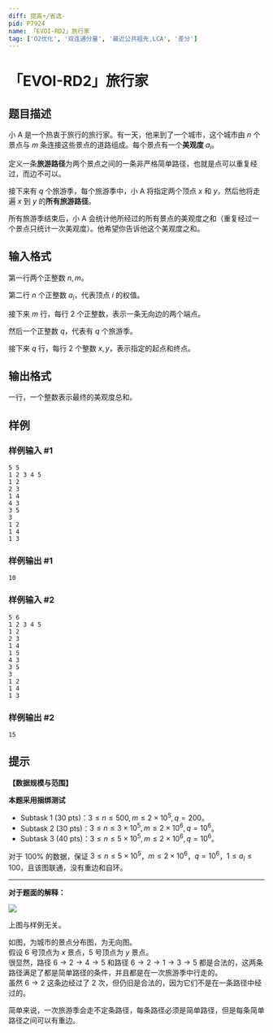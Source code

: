 ```yaml
---
diff: 提高+/省选-
pid: P7924
name: 「EVOI-RD2」旅行家
tag: ['O2优化', '双连通分量', '最近公共祖先,LCA', '差分']
---
```

# 「EVOI-RD2」旅行家
## 题目描述

小 A 是一个热衷于旅行的旅行家。有一天，他来到了一个城市，这个城市由 $n$ 个景点与 $m$ 条连接这些景点的道路组成。每个景点有一个**美观度** $a_i$。

定义一条**旅游路径**为两个景点之间的一条非严格简单路径，也就是点可以重复经过，而边不可以。

接下来有 $q$ 个旅游季，每个旅游季中，小 A 将指定两个顶点 $x$ 和 $y$，然后他将走遍 $x$ 到 $y$ 的**所有旅游路径**。 

所有旅游季结束后，小 A 会统计他所经过的所有景点的美观度之和（重复经过一个景点只统计一次美观度）。他希望你告诉他这个美观度之和。
## 输入格式

第一行两个正整数 $n,m$。

第二行 $n$ 个正整数 $a_i$，代表顶点 $i$ 的权值。

接下来 $m$ 行，每行 $2$ 个正整数，表示一条无向边的两个端点。

然后一个正整数 $q$，代表有 $q$ 个旅游季。

接下来 $q$ 行，每行 $2$ 个整数 $x,y$，表示指定的起点和终点。
## 输出格式

一行，一个整数表示最终的美观度总和。
## 样例

### 样例输入 #1
```
5 5
1 2 3 4 5
1 2
2 3
1 4
4 3
3 5
3
1 2
1 4
1 3

```
### 样例输出 #1
```
10
```
### 样例输入 #2
```
5 6
1 2 3 4 5
1 2
2 3
1 4
1 5
4 3
3 5
3
1 2
1 4
1 3

```
### 样例输出 #2
```
15
```
## 提示

**【数据规模与范围】**

**本题采用捆绑测试**

+ Subtask 1 (30 pts)：$3 \leq n \leq 500,m \leq 2 \times 10^5,q=200$。
+ Subtask 2 (30 pts)：$3 \leq n \leq 3 \times 10^5,m \leq 2 \times 10^6,q=10^6$。
+ Subtask 3 (40 pts)：$3 \leq n \leq 5 \times 10^5,m \leq 2 \times 10^6,q=10^6$。

对于 $100\%$ 的数据，保证 $3 \leq n \leq 5 \times  10^5$，$m \leq 2 \times 10^6$，$q=10^6$，$1 \leq a_i \leq 100$，且该图联通，没有重边和自环。

---

**对于题面的解释：**


![](https://cdn.luogu.com.cn/upload/image_hosting/a2oku1vq.png)

上图与样例无关。

如图，为城市的景点分布图，为无向图。  
假设 $6$ 号顶点为 $x$ 景点，$5$ 号顶点为 $y$ 景点。  
很显然，路径 $6 \rightarrow 2 \rightarrow 4 \rightarrow 5$ 和路径 $6 \rightarrow 2 \rightarrow 1 \rightarrow 3 \rightarrow 5$ 都是合法的，这两条路径满足了都是简单路径的条件，并且都是在一次旅游季中行走的。  
虽然 $6 \rightarrow 2$ 这条边经过了 $2$ 次，但仍旧是合法的，因为它们不是在一条路径中经过的。

简单来说，一次旅游季会走不定条路径，每条路径必须是简单路径，但是每条简单路径之间可以有重边。
